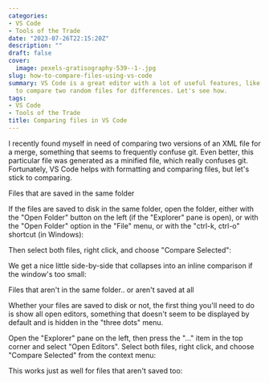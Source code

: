```yaml
---
categories:
- VS Code
- Tools of the Trade
date: "2023-07-26T22:15:20Z"
description: ""
draft: false
cover:
  image: pexels-gratisography-539--1-.jpg
slug: how-to-compare-files-using-vs-code
summary: VS Code is a great editor with a lot of useful features, like being able
  to compare two random files for differences. Let's see how.
tags:
- VS Code
- Tools of the Trade
title: Comparing files in VS Code
---
```



I recently found myself in need of comparing two versions of an XML file for a merge, something that seems to frequently confuse git. Even better, this particular file was generated as a minified file, which really confuses git. Fortunately, VS Code helps with formatting and comparing files, but let's stick to comparing.


Files that are saved in the same folder

If the files are saved to disk in the same folder, open the folder, either with the "Open Folder" button on the left (if the "Explorer" pane is open), or with the "Open Folder" option in the "File" menu, or with the "ctrl-k, ctrl-o" shortcut (in Windows):

Then select both files, right click, and choose "Compare Selected":

We get a nice little side-by-side that collapses into an inline comparison if the window's too small:


Files that aren't in the same folder.. or aren't saved at all

Whether your files are saved to disk or not, the first thing you'll need to do is show all open editors, something that doesn't seem to be displayed by default and is hidden in the "three dots" menu.

Open the "Explorer" pane on the left, then press the "..." item in the top corner and select "Open Editors". Select both files, right click, and choose "Compare Selected" from the context menu:

This works just as well for files that aren't saved too:
